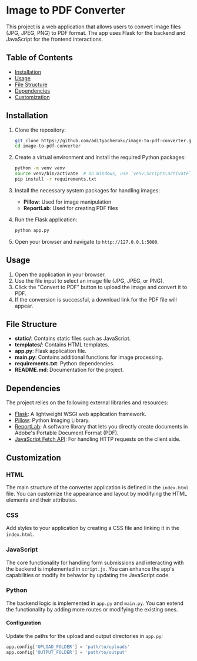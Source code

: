 # Image to PDF Converter

This project is a web application that allows users to convert image files (JPG, JPEG, PNG) to PDF format. The app uses Flask for the backend and JavaScript for the frontend interactions.

## Table of Contents

- [Installation](#installation)
- [Usage](#usage)
- [File Structure](#file-structure)
- [Dependencies](#dependencies)
- [Customization](#customization)

## Installation

1. Clone the repository:
    ```sh
    git clone https://github.com/adityacheruku/image-to-pdf-converter.git
    cd image-to-pdf-converter
    ```

2. Create a virtual environment and install the required Python packages:
    ```sh
    python -m venv venv
    source venv/bin/activate  # On Windows, use `venv\Scripts\activate`
    pip install -r requirements.txt
    ```

3. Install the necessary system packages for handling images:
    - **Pillow**: Used for image manipulation
    - **ReportLab**: Used for creating PDF files

4. Run the Flask application:
    ```sh
    python app.py
    ```

5. Open your browser and navigate to `http://127.0.0.1:5000`.

## Usage

1. Open the application in your browser.
2. Use the file input to select an image file (JPG, JPEG, or PNG).
3. Click the "Convert to PDF" button to upload the image and convert it to PDF.
4. If the conversion is successful, a download link for the PDF file will appear.

## File Structure


- **static/**: Contains static files such as JavaScript.
- **templates/**: Contains HTML templates.
- **app.py**: Flask application file.
- **main.py**: Contains additional functions for image processing.
- **requirements.txt**: Python dependencies.
- **README.md**: Documentation for the project.

## Dependencies

The project relies on the following external libraries and resources:

- [Flask](https://flask.palletsprojects.com/): A lightweight WSGI web application framework.
- [Pillow](https://python-pillow.org/): Python Imaging Library.
- [ReportLab](https://www.reportlab.com/): A software library that lets you directly create documents in Adobe's Portable Document Format (PDF).
- [JavaScript Fetch API](https://developer.mozilla.org/en-US/docs/Web/API/Fetch_API): For handling HTTP requests on the client side.

## Customization

### HTML

The main structure of the converter application is defined in the `index.html` file. You can customize the appearance and layout by modifying the HTML elements and their attributes.

### CSS

Add styles to your application by creating a CSS file and linking it in the `index.html`.

### JavaScript

The core functionality for handling form submissions and interacting with the backend is implemented in `script.js`. You can enhance the app's capabilities or modify its behavior by updating the JavaScript code.

### Python

The backend logic is implemented in `app.py` and `main.py`. You can extend the functionality by adding more routes or modifying the existing ones.

#### Configuration

Update the paths for the upload and output directories in `app.py`:

```python
app.config['UPLOAD_FOLDER'] = 'path/to/uploads'
app.config['OUTPUT_FOLDER'] = 'path/to/output'
